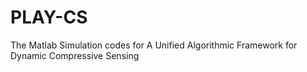 # PLAY-CS
The Matlab Simulation codes for A Unified Algorithmic Framework for Dynamic Compressive Sensing

